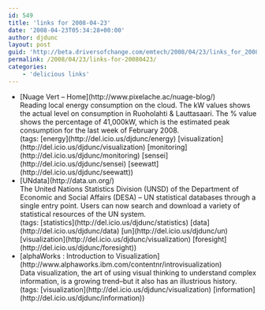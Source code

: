 ```yaml
---
id: 549
title: 'links for 2008-04-23'
date: '2008-04-23T05:34:28+00:00'
author: djdunc
layout: post
guid: 'http://beta.driversofchange.com/emtech/2008/04/23/links_for_20080423/'
permalink: /2008/04/23/links-for-20080423/
categories:
    - 'delicious links'
---
```


- <div class="delicious-link">[Nuage Vert – Home](http://www.pixelache.ac/nuage-blog/)</div><div class="delicious-extended">Reading local energy consumption on the cloud. The kW values shows the actual level on consumption in Ruoholahti &amp; Lauttasaari. The % value shows the percentage of 41,000kW, which is the estimated peak consumption for the last week of February 2008.</div><div class="delicious-tags">(tags: [energy](http://del.icio.us/djdunc/energy) [visualization](http://del.icio.us/djdunc/visualization) [monitoring](http://del.icio.us/djdunc/monitoring) [sensei](http://del.icio.us/djdunc/sensei) [seewatt](http://del.icio.us/djdunc/seewatt))</div>
- <div class="delicious-link">[UNdata](http://data.un.org/)</div><div class="delicious-extended">The United Nations Statistics Division (UNSD) of the Department of Economic and Social Affairs (DESA) – UN statistical databases through a single entry point. Users can now search and download a variety of statistical resources of the UN system.</div><div class="delicious-tags">(tags: [statistics](http://del.icio.us/djdunc/statistics) [data](http://del.icio.us/djdunc/data) [un](http://del.icio.us/djdunc/un) [visualization](http://del.icio.us/djdunc/visualization) [foresight](http://del.icio.us/djdunc/foresight))</div>
- <div class="delicious-link">[alphaWorks : Introduction to Visualization](http://www.alphaworks.ibm.com/contentnr/introvisualization)</div><div class="delicious-extended">Data visualization, the art of using visual thinking to understand complex information, is a growing trend–but it also has an illustrious history.</div><div class="delicious-tags">(tags: [visualization](http://del.icio.us/djdunc/visualization) [information](http://del.icio.us/djdunc/information))</div>